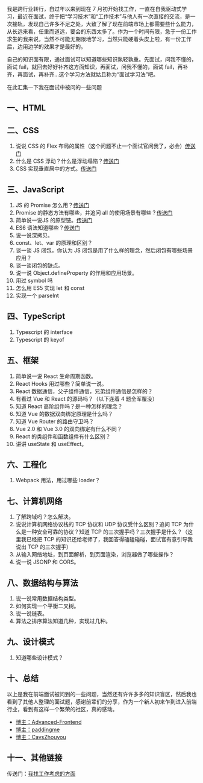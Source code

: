 我是跨行业转行，自过年以来到现在 7 月初开始找工作，一直在自我驱动式学习，最近在面试，终于把“学习技术”和“工作技术”与他人有一次直接的交流，是一次接轨，发现自己许多不足之处，大致了解了现在前端市场上都需要些什么能力，从长远来看，任重而道远，要会的东西太多了。作为一个时间有限，急于一份工作求生的我来说，当然不可能无期限地学习，当然只能硬着头皮上啦，有一份工作后，边用边学的效果才是最好的。

自己的知识面有限，通过面试可以知道哪些知识孰轻孰重。先面试，问我不懂的，面试 fail，就回去好好补齐这方面知识，再面试，问我不懂的，面试 fail，再补齐，再面试，再补齐...这个学习方法就姑且称为“面试学习法”吧。

在此汇集一下我在面试中被问的一些问题

## 一、HTML

## 二、CSS

1. 说说 CSS 的 Flex 布局的属性（这个问题不止一个面试官问我了，必会）[传送门](https://www.yuque.com/machaoxue/notes/bbe3ig)
2. 什么是 CSS 浮动？什么是浮动塌陷？[传送门](https://www.yuque.com/machaoxue/notes/gy6myd)
3. CSS 实现垂直居中的方式。[传送门](https://www.yuque.com/machaoxue/notes/iyede2)

## 三、JavaScript

1. JS 的 Promise 怎么用？[传送门](https://developer.mozilla.org/zh-CN/docs/Web/JavaScript/Guide/Using_promises)
2. Promise 的静态方法有哪些，并追问 all 的使用场景有哪些？[传送门](https://es6.ruanyifeng.com/#docs/promise)
3. 简单说一说JS 的原型链。[传送门](https://www.yuque.com/machaoxue/notes/vw7n35)
4. ES6 语法知道哪些？[传送门](https://fangyinghang.com/es-6-tutorials/)
5. 说一说深拷贝。
6. const、let、var 的原理和区别？
7. 谈一谈 JS 闭包，你认为 JS 闭包是用了什么样的理念，然后闭包有哪些场景应用？
8. 谈一谈闭包的缺点。
9. 说一说 Object.defineProperty 的作用和应用场景。
10. 用过 symbol 吗
11. 怎么用 ES5 实现 let 和 const
12. 实现一个 parseInt

## 四、TypeScript

1. Typescript 的 interface
2. Typescript 的 keyof

## 五、框架

1. 简单说一说 React 生命周期函数。
2. React Hooks 用过哪些？简单说一说。
3. React 数据通信，父子组件通信，兄弟组件通信是怎样的？
4. 有看过 Vue 和 React 的源码吗？（以下连着 4 题全军覆没）
5. 知道 React 高阶组件吗？是一种怎样的理念？
6. 知道 Vue 的数据双向绑定原理是什么吗？
7. 知道 Vue Router 的路由守卫吗？
8. Vue 2.0 和 Vue 3.0 的双向绑定有什么不同？
9. React 的类组件和函数组件有什么区别？
10. 讲讲 useState 和 useEffect。

## 六、工程化

1. Webpack 用法，用过哪些 loader？

## 七、计算机网络

1. 了解跨域吗？怎么解决。
2. 说说计算机网络协议栈的 TCP 协议和 UDP 协议受什么区别？追问 TCP 为什么是一种安全可靠的协议？知道 TCP 的三次握手吗？三次握手是什么？（这里我已经把 TCP 的知识还给老师了，我回答得磕磕碰碰，面试官有意引导我说出 TCP 的三次握手）
3. 从输入网络地址，到页面解析，到页面渲染，浏览器做了哪些操作？
4. 说一说 JSONP 和 CORS。

## 八、数据结构与算法

1. 说一说常用数据结构类型。
2. 如何实现一个平衡二叉树。
3. 说一说链表。
4. 算法之排序算法知道几种，实现过几种。

## 九、设计模式

1. 知道哪些设计模式？

## 十、总结

以上是我在前端面试被问到的一些问题，当然还有许许多多的知识盲区，然后我也看到了其他人整理的面试题，感谢前辈们的分享，作为一个新人初来乍到进入前端行业，看到有这样一个繁荣的社区，真的感动。

* [博主：Advanced-Frontend](https://github.com/Advanced-Frontend/Daily-Interview-Question)
* [博主：paddingme](https://github.com/paddingme/Front-end-Web-Development-Interview-Question)
* [博主：CavsZhouyou](https://github.com/CavsZhouyou/Front-End-Interview-Notebook)

## 十一、其他链接

传送门：[我找工作考虑的方面](https://github.com/mcx2020/my-front-end-interview/blob/master/sources/job-thinking-2020-7-9.md)